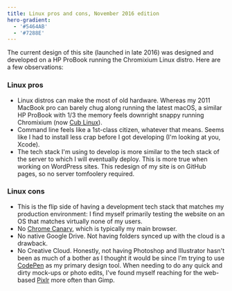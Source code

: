 ```yaml
---
title: Linux pros and cons, November 2016 edition
hero-gradient:
  - '#5464AB'
  - '#7288E'
---
```


The current design of this site (launched in late 2016) was designed and developed on a HP ProBook running the Chromixium Linux distro. Here are a few observations: 

### Linux pros
 
- Linux distros can make the most of old hardware. Whereas my 2011 MacBook pro can barely chug along running the latest macOS, a similar HP ProBook with 1/3 the memory feels downright snappy running Chromixium (now [Cub Linux](https://cublinux.com/)).
- Command line feels like a 1st-class citizen, whatever that means. Seems like I had to install less crap before I got developing (I'm looking at you, Xcode). 
- The tech stack I'm using to develop is more similar to the tech stack of the server to which I will eventually deploy. This is more true when working on WordPress sites. This redesign of my site is on GitHub pages, so no server tomfoolery required. 

### Linux cons

- This is the flip side of having a development tech stack that matches my production environment: I find myself primarily testing the website on an OS that matches virtually none of my users. 
- No [Chrome Canary](https://www.google.com/chrome/browser/canary.html), which is typically my main browser. 
- No native Google Drive. Not having folders synced up with the cloud is a drawback.
- No Creative Cloud. Honestly, not having Photoshop and Illustrator hasn't been as much of a bother as I thought it would be since I'm trying to use [CodePen](http://codepen.io/) as my primary design tool. When needing to do any quick and dirty mock-ups or photo edits, I've found myself reaching for the web-based [Pixlr](https://pixlr.com/editor/, 'Pixlr photo editor') more often than Gimp.

